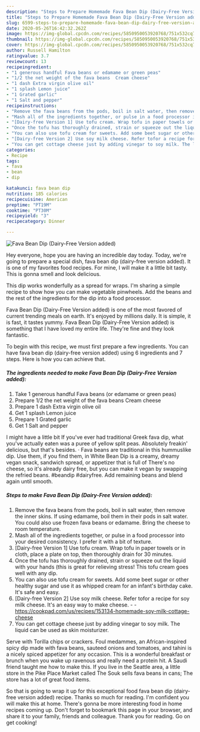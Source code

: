```yaml
---
description: "Steps to Prepare Homemade Fava Bean Dip (Dairy-Free Version added)"
title: "Steps to Prepare Homemade Fava Bean Dip (Dairy-Free Version added)"
slug: 6599-steps-to-prepare-homemade-fava-bean-dip-dairy-free-version-added
date: 2020-05-26T16:42:32.262Z
image: https://img-global.cpcdn.com/recipes/5850950053920768/751x532cq70/fava-bean-dip-dairy-free-version-added-recipe-main-photo.jpg
thumbnail: https://img-global.cpcdn.com/recipes/5850950053920768/751x532cq70/fava-bean-dip-dairy-free-version-added-recipe-main-photo.jpg
cover: https://img-global.cpcdn.com/recipes/5850950053920768/751x532cq70/fava-bean-dip-dairy-free-version-added-recipe-main-photo.jpg
author: Russell Hamilton
ratingvalue: 3.7
reviewcount: 13
recipeingredient:
- "1 generous handful Fava beans or edamame or green peas"
- "1/2 the net weight of the fava beans  Cream cheese"
- "1 dash Extra virgin olive oil"
- "1 splash Lemon juice"
- "1 Grated garlic"
- "1 Salt and pepper"
recipeinstructions:
- "Remove the fava beans from the pods, boil in salt water, then remove the inner skins. If using edamame, boil them in their pods in salt water. You could also use frozen fava beans or edamame. Bring the cheese to room temperature."
- "Mash all of the ingredients together, or pulse in a food processor into your desired consistency. I prefer it with a bit of texture."
- "[Dairy-free Version 1] Use tofu cream. Wrap tofu in paper towels or in cloth, place a plate on top, then thoroughly drain for 30 minutes."
- "Once the tofu has thoroughly drained, strain or squeeze out the liquid with your hands (this is great for relieving stress! This tofu cream goes well with any dip."
- "You can also use tofu cream for sweets. Add some beet sugar or other healthy sugar and use it as whipped cream for an infant&#39;s birthday cake. It&#39;s safe and easy."
- "[Dairy-free Version 2] Use soy milk cheese. Refer tofor a recipe for soy milk cheese. It&#39;s an easy way to make cheese.  https://cookpad.com/us/recipes/153134-homemade-soy-milk-cottage-cheese"
- "You can get cottage cheese just by adding vinegar to soy milk. The liquid can be used as skin moisturizer."
categories:
- Recipe
tags:
- fava
- bean
- dip

katakunci: fava bean dip 
nutrition: 185 calories
recipecuisine: American
preptime: "PT19M"
cooktime: "PT30M"
recipeyield: "3"
recipecategory: Dinner

---
```



![Fava Bean Dip (Dairy-Free Version added)](https://img-global.cpcdn.com/recipes/5850950053920768/751x532cq70/fava-bean-dip-dairy-free-version-added-recipe-main-photo.jpg)

Hey everyone, hope you are having an incredible day today. Today, we're going to prepare a special dish, fava bean dip (dairy-free version added). It is one of my favorites food recipes. For mine, I will make it a little bit tasty. This is gonna smell and look delicious.

This dip works wonderfully as a spread for wraps. I&#39;m sharing a simple recipe to show how you can make vegetable pinwheels. Add the beans and the rest of the ingredients for the dip into a food processor.

Fava Bean Dip (Dairy-Free Version added) is one of the most favored of current trending meals on earth. It's enjoyed by millions daily. It is simple, it is fast, it tastes yummy. Fava Bean Dip (Dairy-Free Version added) is something that I have loved my entire life. They're fine and they look fantastic.


To begin with this recipe, we must first prepare a few ingredients. You can have fava bean dip (dairy-free version added) using 6 ingredients and 7 steps. Here is how you can achieve that.

<!--inarticleads1-->

##### The ingredients needed to make Fava Bean Dip (Dairy-Free Version added):

1. Take 1 generous handful Fava beans (or edamame or green peas)
1. Prepare 1/2 the net weight of the fava beans  Cream cheese
1. Prepare 1 dash Extra virgin olive oil
1. Get 1 splash Lemon juice
1. Prepare 1 Grated garlic
1. Get 1 Salt and pepper


I might have a little bit If you&#39;ve ever had traditional Greek fava dip, what you&#39;ve actually eaten was a puree of yellow split peas. Absolutely freakin&#39; delicious, but that&#39;s besides. · Fava beans are traditional in this hummuslike dip. Use them, if you find them, in White Bean Dip is a creamy, dreamy vegan snack, sandwich spread, or appetizer that is full of There&#39;s no cheese, so it&#39;s already dairy free, but you can make it vegan by swapping the refried beans. #beandip #dairyfree. Add remaining beans and blend again until smooth. 

<!--inarticleads2-->

##### Steps to make Fava Bean Dip (Dairy-Free Version added):

1. Remove the fava beans from the pods, boil in salt water, then remove the inner skins. If using edamame, boil them in their pods in salt water. You could also use frozen fava beans or edamame. Bring the cheese to room temperature.
1. Mash all of the ingredients together, or pulse in a food processor into your desired consistency. I prefer it with a bit of texture.
1. [Dairy-free Version 1] Use tofu cream. Wrap tofu in paper towels or in cloth, place a plate on top, then thoroughly drain for 30 minutes.
1. Once the tofu has thoroughly drained, strain or squeeze out the liquid with your hands (this is great for relieving stress! This tofu cream goes well with any dip.
1. You can also use tofu cream for sweets. Add some beet sugar or other healthy sugar and use it as whipped cream for an infant&#39;s birthday cake. It&#39;s safe and easy.
1. [Dairy-free Version 2] Use soy milk cheese. Refer tofor a recipe for soy milk cheese. It&#39;s an easy way to make cheese. -  - https://cookpad.com/us/recipes/153134-homemade-soy-milk-cottage-cheese
1. You can get cottage cheese just by adding vinegar to soy milk. The liquid can be used as skin moisturizer.


Serve with Torilla chips or crackers. Foul medammes, an African-inspired spicy dip made with fava beans, sauteed onions and tomatoes, and tahini is a nicely spiced appetizer for any occasion. This is a wonderful breakfast or brunch when you wake up ravenous and really need a protein hit. A Saudi friend taught me how to make this. If you live in the Seattle area, a little store in the Pike Place Market called The Souk sells fava beans in cans; The store has a lot of great food items. 

So that is going to wrap it up for this exceptional food fava bean dip (dairy-free version added) recipe. Thanks so much for reading. I'm confident you will make this at home. There's gonna be more interesting food in home recipes coming up. Don't forget to bookmark this page in your browser, and share it to your family, friends and colleague. Thank you for reading. Go on get cooking!
